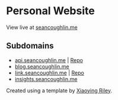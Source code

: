# Personal Website

View live at [seancoughlin.me](http://seancoughlin.me)

## Subdomains

- [api.seancoughlin.me](https://api.seancoughlin.me) | [Repo](https://github.com/Scc33/APIs)
- [blog.seancoughlin.me](https://blog.seancoughlin.me)
- [link.seancoughlin.me](https://link.seancoughlin.me) | [Repo](https://github.com/Scc33/link-home)
- [insights.seancoughlin.me](https://insights.seancoughlin.me)

Created using a template by [Xiaoying Riley](https://themes.3rdwavemedia.com). 

